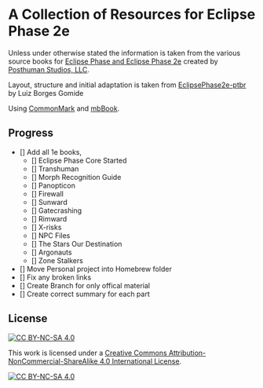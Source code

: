# A Collection of Resources for Eclipse Phase 2e

Unless under otherwise stated the information is taken from the various source books for [Eclipse Phase and Eclipse Phase 2e](https://eclipsephase.com/) created by [Posthuman Studios, LLC](https://posthumanstudios.com/).

Layout, structure and initial adaptation is taken from [EclipsePhase2e-ptbr](https://github.com/luizbgomide/EclipsePhase2e-ptbr) by Luiz Borges Gomide

Using [CommonMark](https://commonmark.org/) and [mbBook](https://github.com/rust-lang/mdBook).

## Progress
- [] Add all 1e books,
    - [] Eclipse Phase Core Started
    - [] Transhuman
    - [] Morph Recognition Guide
    - [] Panopticon
    - [] Firewall
    - [] Sunward
    - [] Gatecrashing
    - [] Rimward
    - [] X-risks
    - [] NPC Files
    - [] The Stars Our Destination
    - [] Argonauts
    - [] Zone Stalkers
- [] Move Personal project into Homebrew folder 
- [] Fix any broken links
- [] Create Branch for only offical material
- [] Create correct summary for each part
## License

[![CC BY-NC-SA 4.0][cc-by-nc-sa-shield]][cc-by-nc-sa]

This work is licensed under a [Creative Commons Attribution-NonCommercial-ShareAlike 4.0 International License][cc-by-nc-sa].

[![CC BY-NC-SA 4.0][cc-by-nc-sa-image]][cc-by-nc-sa]

[cc-by-nc-sa]: http://creativecommons.org/licenses/by-nc-sa/4.0/
[cc-by-nc-sa-image]: https://licensebuttons.net/l/by-nc-sa/4.0/88x31.png
[cc-by-nc-sa-shield]: https://img.shields.io/badge/License-CC%20BY--NC--SA%204.0-lightgrey.svg
